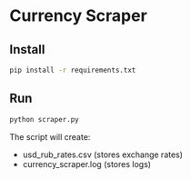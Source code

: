 # Currency Scraper

## Install

```bash
pip install -r requirements.txt
```

## Run

```bash
python scraper.py
```

The script will create:

- usd_rub_rates.csv (stores exchange rates)
- currency_scraper.log (stores logs)
